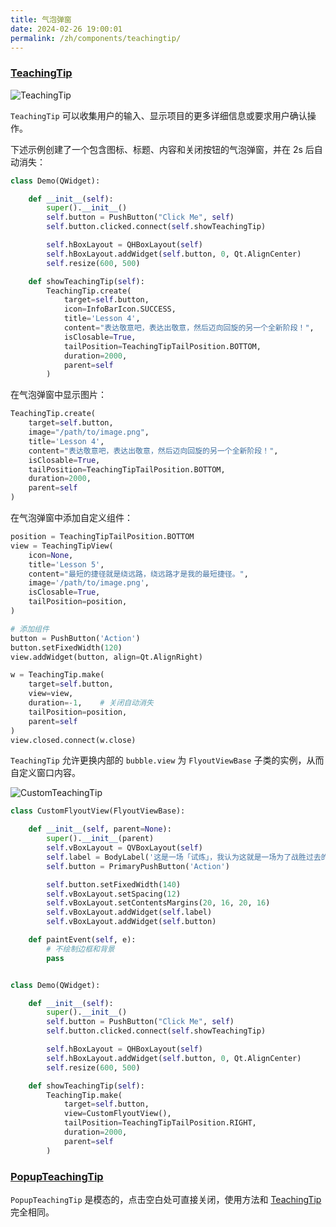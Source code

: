 ```yaml
---
title: 气泡弹窗
date: 2024-02-26 19:00:01
permalink: /zh/components/teachingtip/
---
```


### [TeachingTip](https://pyqt-fluent-widgets.readthedocs.io/zh-cn/latest/autoapi/qfluentwidgets/components/widgets/teaching_tip/index.html#qfluentwidgets.components.widgets.teaching_tip.TeachingTip)

![TeachingTip](/img/components/teachingtip/TeachingTip.png)

`TeachingTip` 可以收集用户的输入、显示项目的更多详细信息或要求用户确认操作。

下述示例创建了一个包含图标、标题、内容和关闭按钮的气泡弹窗，并在 2s 后自动消失：
```python
class Demo(QWidget):

    def __init__(self):
        super().__init__()
        self.button = PushButton("Click Me", self)
        self.button.clicked.connect(self.showTeachingTip)

        self.hBoxLayout = QHBoxLayout(self)
        self.hBoxLayout.addWidget(self.button, 0, Qt.AlignCenter)
        self.resize(600, 500)

    def showTeachingTip(self):
        TeachingTip.create(
            target=self.button,
            icon=InfoBarIcon.SUCCESS,
            title='Lesson 4',
            content="表达敬意吧，表达出敬意，然后迈向回旋的另一个全新阶段！",
            isClosable=True,
            tailPosition=TeachingTipTailPosition.BOTTOM,
            duration=2000,
            parent=self
        )
```

在气泡弹窗中显示图片：

```python
TeachingTip.create(
    target=self.button,
    image="/path/to/image.png",
    title='Lesson 4',
    content="表达敬意吧，表达出敬意，然后迈向回旋的另一个全新阶段！",
    isClosable=True,
    tailPosition=TeachingTipTailPosition.BOTTOM,
    duration=2000,
    parent=self
)
```

在气泡弹窗中添加自定义组件：

```python
position = TeachingTipTailPosition.BOTTOM
view = TeachingTipView(
    icon=None,
    title='Lesson 5',
    content="最短的捷径就是绕远路，绕远路才是我的最短捷径。",
    image='/path/to/image.png',
    isClosable=True,
    tailPosition=position,
)

# 添加组件
button = PushButton('Action')
button.setFixedWidth(120)
view.addWidget(button, align=Qt.AlignRight)

w = TeachingTip.make(
    target=self.button,
    view=view,
    duration=-1,    # 关闭自动消失
    tailPosition=position,
    parent=self
)
view.closed.connect(w.close)
```

`TeachingTip` 允许更换内部的 `bubble.view` 为 `FlyoutViewBase` 子类的实例，从而自定义窗口内容。

![CustomTeachingTip](/img/components/teachingtip/CustomTeachingTip.png)

```python
class CustomFlyoutView(FlyoutViewBase):

    def __init__(self, parent=None):
        super().__init__(parent)
        self.vBoxLayout = QVBoxLayout(self)
        self.label = BodyLabel('这是一场「试炼」，我认为这就是一场为了战胜过去的「试炼」，\n只有战胜了那些幼稚的过去，人才能有所成长。')
        self.button = PrimaryPushButton('Action')

        self.button.setFixedWidth(140)
        self.vBoxLayout.setSpacing(12)
        self.vBoxLayout.setContentsMargins(20, 16, 20, 16)
        self.vBoxLayout.addWidget(self.label)
        self.vBoxLayout.addWidget(self.button)

    def paintEvent(self, e):
        # 不绘制边框和背景
        pass


class Demo(QWidget):

    def __init__(self):
        super().__init__()
        self.button = PushButton("Click Me", self)
        self.button.clicked.connect(self.showTeachingTip)

        self.hBoxLayout = QHBoxLayout(self)
        self.hBoxLayout.addWidget(self.button, 0, Qt.AlignCenter)
        self.resize(600, 500)

    def showTeachingTip(self):
        TeachingTip.make(
            target=self.button,
            view=CustomFlyoutView(),
            tailPosition=TeachingTipTailPosition.RIGHT,
            duration=2000,
            parent=self
        )
```

### [PopupTeachingTip](https://pyqt-fluent-widgets.readthedocs.io/zh-cn/latest/autoapi/qfluentwidgets/components/widgets/teaching_tip/index.html#qfluentwidgets.components.widgets.teaching_tip.PopupTeachingTip)

`PopupTeachingTip` 是模态的，点击空白处可直接关闭，使用方法和 [TeachingTip](#teachingtip) 完全相同。